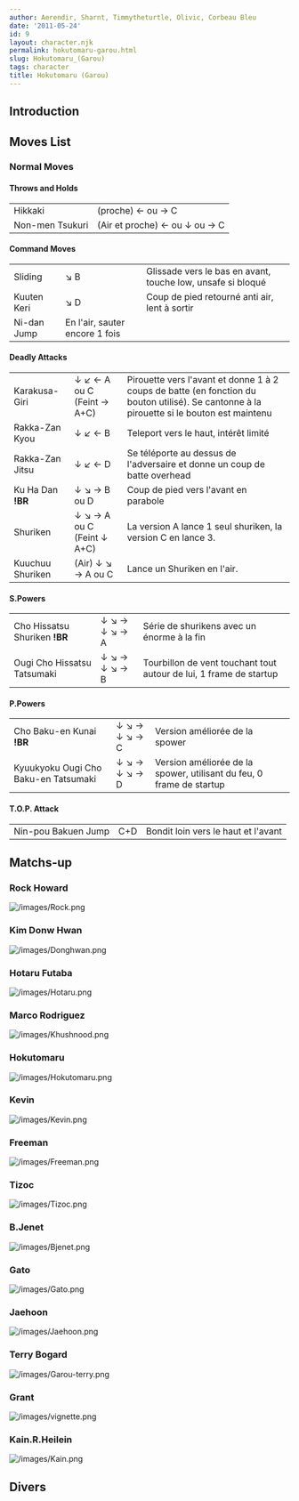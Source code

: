 ```yaml
---
author: Aerendir, Sharnt, Timmytheturtle, Olivic, Corbeau Bleu
date: '2011-05-24'
id: 9
layout: character.njk
permalink: hokutomaru-garou.html
slug: Hokutomaru_(Garou)
tags: character
title: Hokutomaru (Garou)
---
```


## Introduction

## Moves List

### Normal Moves

#### Throws and Holds

|                 |                               |
|-----------------|-------------------------------|
| Hikkaki         | (proche) ← ou → C             |
| Non-men Tsukuri | (Air et proche) ← ou ↓ ou → C |

#### Command Moves

|             |                                |                                                             |
|-------------|--------------------------------|-------------------------------------------------------------|
| Sliding     | ↘ B                            | Glissade vers le bas en avant, touche low, unsafe si bloqué |
| Kuuten Keri | ↘ D                            | Coup de pied retourné anti air, lent à sortir               |
| Ni-dan Jump | En l'air, sauter encore 1 fois |                                                             |

#### Deadly Attacks

|                   |                            |                                                                                                                                            |
|-------------------|----------------------------|--------------------------------------------------------------------------------------------------------------------------------------------|
| Karakusa-Giri     | ↓ ↙ ← A ou C (Feint → A+C) | Pirouette vers l'avant et donne 1 à 2 coups de batte (en fonction du bouton utilisé). Se cantonne à la pirouette si le bouton est maintenu |
| Rakka-Zan Kyou    | ↓ ↙ ← B                    | Teleport vers le haut, intérêt limité                                                                                                      |
| Rakka-Zan Jitsu   | ↓ ↙ ← D                    | Se téléporte au dessus de l'adversaire et donne un coup de batte overhead                                                                  |
| Ku Ha Dan **!BR** | ↓ ↘ → B ou D               | Coup de pied vers l'avant en parabole                                                                                                      |
| Shuriken          | ↓ ↘ → A ou C (Feint ↓ A+C) | La version A lance 1 seul shuriken, la version C en lance 3.                                                                               |
| Kuuchuu Shuriken  | (Air) ↓ ↘ → A ou C         | Lance un Shuriken en l'air.                                                                                                                |

#### S.Powers

|                               |               |                                                                    |
|-------------------------------|---------------|--------------------------------------------------------------------|
| Cho Hissatsu Shuriken **!BR** | ↓ ↘ → ↓ ↘ → A | Série de shurikens avec un énorme à la fin                         |
| Ougi Cho Hissatsu Tatsumaki   | ↓ ↘ → ↓ ↘ → B | Tourbillon de vent touchant tout autour de lui, 1 frame de startup |

#### P.Powers

|                                      |               |                                                                      |
|--------------------------------------|---------------|----------------------------------------------------------------------|
| Cho Baku-en Kunai **!BR**            | ↓ ↘ → ↓ ↘ → C | Version améliorée de la spower                                       |
| Kyuukyoku Ougi Cho Baku-en Tatsumaki | ↓ ↘ → ↓ ↘ → D | Version améliorée de la spower, utilisant du feu, 0 frame de startup |

#### T.O.P. Attack

|                     |     |                                     |
|---------------------|-----|-------------------------------------|
| Nin-pou Bakuen Jump | C+D | Bondit loin vers le haut et l'avant |

## Matchs-up

### Rock Howard

![](/images/Rock.png "/images/Rock.png")

### Kim Donw Hwan

![](/images/Donghwan.png "/images/Donghwan.png")

### Hotaru Futaba

![](/images/Hotaru.png "/images/Hotaru.png")

### Marco Rodriguez

![](/images/Khushnood.png "/images/Khushnood.png")

### Hokutomaru

![](/images/Hokutomaru.png "/images/Hokutomaru.png")

### Kevin

![](/images/Kevin.png "/images/Kevin.png")

### Freeman

![](/images/Freeman.png "/images/Freeman.png")

### Tizoc

![](/images/Tizoc.png "/images/Tizoc.png")

### B.Jenet

![](/images/Bjenet.png "/images/Bjenet.png")

### Gato

![](/images/Gato.png "/images/Gato.png")

### Jaehoon

![](/images/Jaehoon.png "/images/Jaehoon.png")

### Terry Bogard

![](/images/Garou-terry.png "/images/Garou-terry.png")

### Grant

![](/images/vignette.png "/images/vignette.png")

### Kain.R.Heilein

![](/images/Kain.png "/images/Kain.png")

## Divers